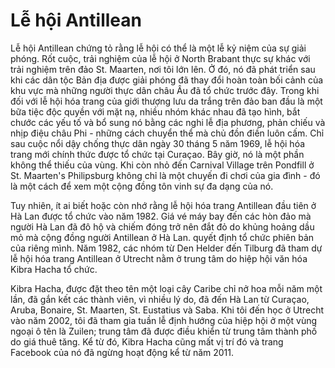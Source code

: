 # Lễ hội Antillean

Lễ hội Antillean chứng tỏ rằng lễ hội có thể là một lễ kỷ niệm của sự giải phóng. Rốt cuộc, trải nghiệm của lễ hội ở North Brabant thực sự khác với trải nghiệm trên đảo St. Maarten, nơi tôi lớn lên. Ở đó, nó đã phát triển sau khi các dân tộc Bản địa được giải phóng đã thay đổi hoàn toàn bối cảnh của khu vực mà những người thực dân châu Âu đã tổ chức trước đây. Trong khi đối với lễ hội hóa trang của giới thượng lưu da trắng trên đảo ban đầu là một bữa tiệc độc quyền với mặt nạ, nhiều nhóm khác nhau đã tạo hình, bắt chước các yếu tố và bổ sung nó bằng các nghi lễ địa phương, phản chiếu và nhịp điệu châu Phi - những cách chuyển thể mà chủ đồn điền luôn cấm. Chỉ sau cuộc nổi dậy chống thực dân ngày 30 tháng 5 năm 1969, lễ hội hóa trang mới chính thức được tổ chức tại Curaçao. Bây giờ, nó là một phần không thể thiếu của vùng. Khi còn nhỏ đến Carnival Village trên Pondfill ở St. Maarten's Philipsburg không chỉ là một chuyến đi chơi của gia đình - đó là một cách để xem một cộng đồng tôn vinh sự đa dạng của nó.

Tuy nhiên, ít ai biết hoặc còn nhớ rằng lễ hội hóa trang Antillean đầu tiên ở Hà Lan được tổ chức vào năm 1982. Giá vé máy bay đến các hòn đảo mà người Hà Lan đã đô hộ và chiếm đóng trở nên đắt đỏ do khủng hoảng dầu mỏ mà cộng đồng người Antillean ở Hà Lan. quyết định tổ chức phiên bản của riêng mình. Năm 1982, các nhóm từ Den Helder đến Tilburg đã tham dự lễ hội hóa trang Antillean ở Utrecht nằm ở trung tâm do hiệp hội văn hóa Kibra Hacha tổ chức.

Kibra Hacha, được đặt theo tên một loại cây Caribe chỉ nở hoa mỗi năm một lần, đã gắn kết các thành viên, vì nhiều lý do, đã đến Hà Lan từ Curaçao, Aruba, Bonaire, St. Maarten, St. Eustatius và Saba. Khi tôi đến học ở Utrecht vào năm 2002, tôi đã tham gia tuần lễ định hướng của hiệp hội ở một vùng ngoại ô tên là Zuilen; trung tâm đã được điều khiển từ trung tâm thành phố do giá thuê tăng. Kể từ đó, Kibra Hacha cũng mất vị trí đó và trang Facebook của nó đã ngừng hoạt động kể từ năm 2011.
